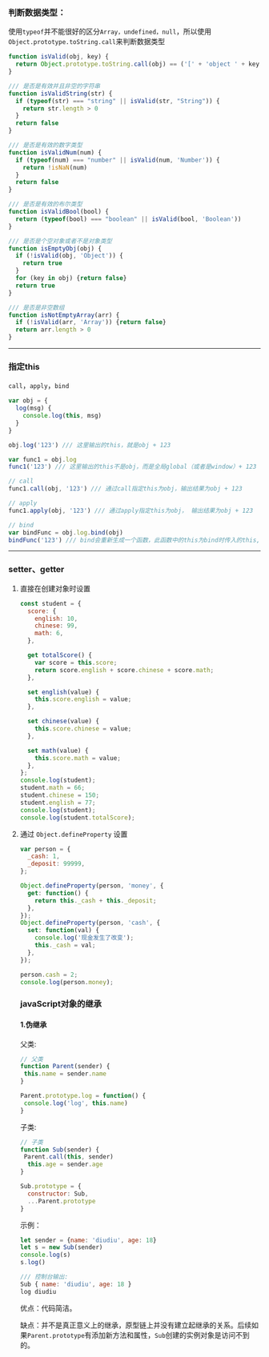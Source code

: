 ### 判断数据类型：
使用`typeof`并不能很好的区分`Array，undefined，null`，所以使用`Object.prototype.toString.call`来判断数据类型

```javascript
function isValid(obj, key) {
  return Object.prototype.toString.call(obj) == ('[' + 'object ' + key + ']')
}

/// 是否是有效并且非空的字符串
function isValidString(str) {
  if (typeof(str) === "string" || isValid(str, "String")) {
    return str.length > 0
  }
  return false
}

/// 是否是有效的数字类型
function isValidNum(num) {
  if (typeof(num) === "number" || isValid(num, 'Number')) {
    return !isNaN(num)
  }
  return false
}

/// 是否是有效的布尔类型
function isValidBool(bool) {
  return (typeof(bool) === "boolean" || isValid(bool, 'Boolean'))
}

/// 是否是个空对象或者不是对象类型
function isEmptyObj(obj) {
  if (!isValid(obj, 'Object')) {
    return true
  }
  for (key in obj) {return false}
  return true
}

/// 是否是非空数组
function isNotEmptyArray(arr) {
  if (!isValid(arr, 'Array')) {return false}
  return arr.length > 0  
}
```
---
### 指定this

`call`，`apply`，`bind`

```javascript
var obj = {
  log(msg) {
    console.log(this, msg)
  }
}

obj.log('123') /// 这里输出的this，就是obj + 123

var func1 = obj.log
func1('123') /// 这里输出的this不是obj，而是全局global（或者是window）+ 123

// call
func1.call(obj, '123') /// 通过call指定this为obj，输出结果为obj + 123

// apply
func1.apply(obj, '123') /// 通过apply指定this为obj， 输出结果为obj + 123

// bind
var bindFunc = obj.log.bind(obj)
bindFunc('123') /// bind会重新生成一个函数，此函数中的this为bind时传入的this, 这里输出为obj + 123
```

---

### setter、getter

1. 直接在创建对象时设置

   ```javascript
   const student = {
     score: {
       english: 10,
       chinese: 99,
       math: 6,
     },
   
     get totalScore() {
       var score = this.score;
       return score.english + score.chinese + score.math;
     },
   
     set english(value) {
       this.score.english = value;
     },
   
     set chinese(value) {
       this.score.chinese = value;
     },
   
     set math(value) {
       this.score.math = value;
     },
   };
   console.log(student);
   student.math = 66;
   student.chinese = 150;
   student.english = 77;
   console.log(student);
   console.log(student.totalScore);
   ```

2. 通过 `Object.defineProperty` 设置

   ```javascript
   var person = {
     _cash: 1,
     _deposit: 99999,
   };
   
   Object.defineProperty(person, 'money', {
     get: function() {
       return this._cash + this._deposit;
     },
   });
   Object.defineProperty(person, 'cash', {
     set: function(val) {
       console.log('现金发生了改变');
       this._cash = val;
     },
   });
   
   person.cash = 2;
   console.log(person.money);
   ```

   ### javaScript对象的继承

   #### 1.伪继承

   父类:

   ```javascript
   // 父类
   function Parent(sender) {
   	this.name = sender.name
   }
   
   Parent.prototype.log = function() {
   	console.log('log', this.name)
   }
   ```

   子类:

   ```javascript
   // 子类
   function Sub(sender) {
   	Parent.call(this, sender)
     this.age = sender.age
   }
   
   Sub.prototype = {
     constructor: Sub,
     ...Parent.prototype
   }
   ```

   示例：

   ```javascript
   let sender = {name: 'diudiu', age: 18}
   let s = new Sub(sender)
   console.log(s)
   s.log()
   
   /// 控制台输出:
   Sub { name: 'diudiu', age: 18 }
   log diudiu
   ```

   优点：代码简洁。

   缺点：并不是真正意义上的继承，原型链上并没有建立起继承的关系。后续如果`Parent.prototype`有添加新方法和属性，`Sub`创建的实例对象是访问不到的。

   

